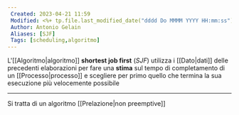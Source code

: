 ```yaml
---
 Created: 2023-04-21 11:59
 Modified: <%+ tp.file.last_modified_date("dddd Do MMMM YYYY HH:mm:ss") %>
 Author: Antonio Gelain
 Aliases: [SJF]
 Tags: [scheduling,algoritmo]
---
```


L'[[Algoritmo|algoritmo]] **shortest job first** (*SJF*) utilizza i [[Dato|dati]] delle precedenti elaborazioni per fare una **stima** sul tempo di completamento di un [[Processo|processo]] e scegliere per primo quello che termina la sua esecuzione più velocemente possibile

---

Si tratta di un algoritmo [[Prelazione|non preemptive]]